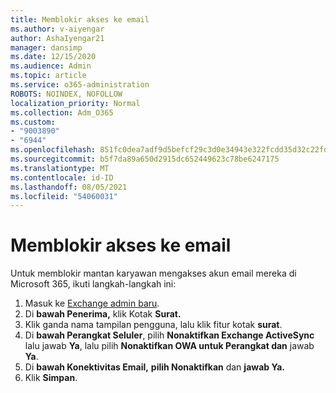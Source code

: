 ```yaml
---
title: Memblokir akses ke email
ms.author: v-aiyengar
author: AshaIyengar21
manager: dansimp
ms.date: 12/15/2020
ms.audience: Admin
ms.topic: article
ms.service: o365-administration
ROBOTS: NOINDEX, NOFOLLOW
localization_priority: Normal
ms.collection: Adm_O365
ms.custom:
- "9003890"
- "6944"
ms.openlocfilehash: 851fc0dea7adf9d5befcf29c3d0e34943e322fcdd35d32c22fd7d2c49a7eed0e
ms.sourcegitcommit: b5f7da89a650d2915dc652449623c78be6247175
ms.translationtype: MT
ms.contentlocale: id-ID
ms.lasthandoff: 08/05/2021
ms.locfileid: "54060031"
---
```

# <a name="block-access-to-email"></a>Memblokir akses ke email

Untuk memblokir mantan karyawan mengakses akun email mereka di Microsoft 365, ikuti langkah-langkah ini:

1. Masuk ke [Exchange admin baru](https://go.microsoft.com/fwlink/?linkid=2138629).
1. Di **bawah Penerima,** klik Kotak **Surat.**
1. Klik ganda nama tampilan pengguna, lalu klik fitur kotak **surat**.
1. Di **bawah Perangkat Seluler**, pilih **Nonaktifkan Exchange ActiveSync** lalu jawab **Ya**, lalu pilih **Nonaktifkan OWA untuk Perangkat dan** jawab **Ya**.
1. Di **bawah Konektivitas Email,** **pilih Nonaktifkan** dan **jawab Ya.**
1. Klik **Simpan**.
